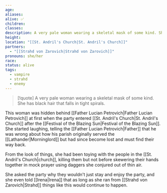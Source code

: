 ```yaml
---
age: 
aliases: 
alive: ✅
children: 
classes: 
description: A very pale woman wearing a skeletal mask of some kind. She has black hair that falls in tight spirals.
height: 
location: "[[St. Andril's Church|St. Andril's Church]]"
partners:
  - "[[Strahd von Zarovich|Strahd von Zarovich]]"
pronouns: she/her
race: 
status: alive
tags:
  - vampire
  - strahd
  - enemy
---
```


>[!quote] A very pale woman wearing a skeletal mask of some kind. She has black hair that falls in tight spirals.

This woman was hidden behind [[Father Lucian Petrovich|Father Lucian Petrovich]] at first when the party entered [[St. Andril's Church|St. Andril's Church]] after the [[Festival of the Blazing Sun|Festival of the Blazing Sun]]. She started laughing, telling the [[Father Lucian Petrovich|Father]] that he was wrong about how his parish originally served the [[Lathander|Morninglord]] but had since become lost and must find their way back.

From the look of things, she had been toying with the people in the [[St. Andril's Church|church]], killing them but not before skewering their hands together in mock prayer using daggers she conjured out of thin air.

She asked the party why they wouldn't just stay and enjoy the party, and she even told [[Irena|Irena]] that as long as she ran from [[Strahd von Zarovich|Strahd]] things like this would continue to happen.